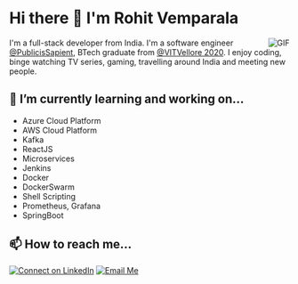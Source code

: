 # Hi there 👋 I'm Rohit Vemparala 

<img align="right" alt="GIF" src="https://media.giphy.com/media/LmNwrBhejkK9EFP504/source.gif" />

I'm a full-stack developer from India. I'm a software engineer [@PublicisSapient](https://www.publicissapient.com), BTech graduate from [@VITVellore 2020](https://www.vit.ac.in). I enjoy coding, binge watching TV series, gaming, travelling around India and meeting new people.
## 🌱 I’m currently learning and working on...
- Azure Cloud Platform
- AWS Cloud Platform
- Kafka 
- ReactJS
- Microservices
- Jenkins
- Docker
- DockerSwarm
- Shell Scripting
- Prometheus, Grafana
- SpringBoot

## 📫 How to reach me...
[![Connect on LinkedIn](https://img.shields.io/badge/--linkedin?label=LinkedIn&logo=LinkedIn&style=social)](https://www.linkedin.com/in/rohit-vemparala) [![Email Me](https://img.shields.io/badge/--gmail?label=Gmail&logo=gmail&style=social)](mailto:vemparalarohit1998@gmail.com)
